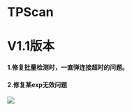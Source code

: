 # TPScan


# V1.1版本


#### 1.修复批量检测时，一直弹连接超时的问题。
#### 2.修复某exp无效问题


![](https://cdn.jsdelivr.net/gh/tangxiaofeng7/TPScan/blob/main/1.gif?raw=true)

